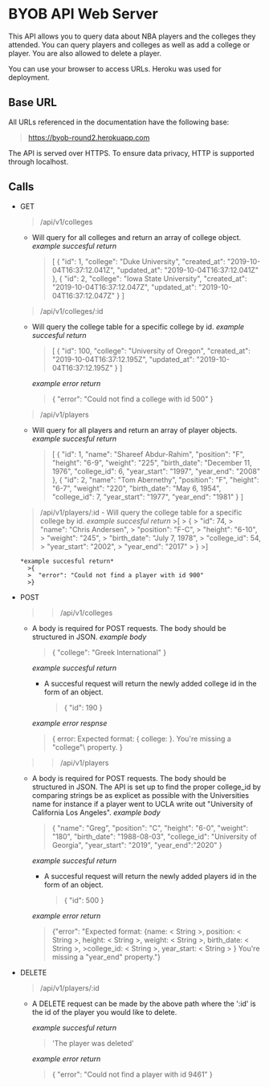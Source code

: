# BYOB API Web Server
  This API allows you to query data about NBA players and the colleges they attended.  You can query players and colleges as well as add a college or player.  You are also allowed to delete a player.  

  You can use your browser to access URLs. Heroku was used for deployment. 

## Base URL

  All URLs referenced in the documentation have the following base: 

  > https://byob-round2.herokuapp.com

  The API is served over HTTPS. To ensure data privacy, HTTP is supported through localhost.

## Calls 

  * GET
    > /api/v1/colleges
      - Will query for all colleges and return an array of     college object.
        *example succesful return* 
          >[
          >  {
          >    "id": 1,
          >    "college": "Duke University",
          >    "created_at": "2019-10-04T16:37:12.041Z",
          >    "updated_at": "2019-10-04T16:37:12.041Z"
          >  }, 
          >  {
          >    "id": 2,
          >    "college": "Iowa State University",
          >    "created_at": "2019-10-04T16:37:12.047Z",
          >    "updated_at": "2019-10-04T16:37:12.047Z"
          >  }
          >]

    > /api/v1/colleges/:id
      - Will query the college table for a specific college by id.
        *example succesful return*
          >[
          >  {
          >    "id": 100,
          >    "college": "University of Oregon",
          >    "created_at": "2019-10-04T16:37:12.195Z",
          >    "updated_at": "2019-10-04T16:37:12.195Z"
          >  }
          >]

        *example error return*
          >{
          >  "error": "Could not find a college with id 500"
          >}

    > /api/v1/players
      - Will query for all players and return an array of player objects.  
        *example succesful return*
          >[
          >  {
          >    "id": 1,
          >    "name": "Shareef Abdur-Rahim",
          >    "position": "F",
          >    "height": "6-9",
          >    "weight": "225",
          >    "birth_date": "December 11, 1976",
          >    "college_id": 6,
          >    "year_start": "1997",
          >    "year_end": "2008"
          >  },
          >  {
          >    "id": 2,
          >    "name": "Tom Abernethy",
          >    "position": "F",
          >    "height": "6-7",
          >    "weight": "220",
          >    "birth_date": "May 6, 1954",
          >    "college_id": 7,
          >    "year_start": "1977",
          >    "year_end": "1981"
          >  }
          >]

      > /api/v1/players/:id
        - Will query the college table for a specific college by id.
          *example succesful return*
            >[
            >  {
            >    "id": 74,
            >    "name": "Chris Andersen",
            >    "position": "F-C",
            >    "height": "6-10",
            >    "weight": "245",
            >    "birth_date": "July 7, 1978",
            >    "college_id": 54,
            >    "year_start": "2002",
            >    "year_end": "2017"
            >  }
            >]
        
        *example succesful return*
          >{
          >  "error": "Could not find a player with id 900"
          >}

  * POST 
    >> /api/v1/colleges
      - A body is required for POST requests. The body should be structured in JSON. 
        *example body*
          > { "college": "Greek International" }

        *example succesful return*
          -  A succesful request will return the newly added college id in the form of an object.
             > {
             >  "id": 190
             > }

        *example error respnse*
          >{
          >  error: Expected format: { college: <String> }. You're missing a \"college"\ property.
          >}

    >> /api/v1/players
      - A body is required for POST requests. The body should be structured in JSON. The API is set up to find the proper college_id by comparing   strings be as explicet as possible with the Universities name for instance if a player went to UCLA write out "University of California Los Angeles".
        *example body*
          >{ 
          >  "name": "Greg",
          >  "position": "C",
          >  "height": "6-0",
          >  "weight": "180",
          >  "birth_date": "1988-08-03",
          >  "college_id": "University of Georgia",
          >  "year_start": "2019",
          >  "year_end":"2020"
          >}
        
        *example succesful return*
          - A succesful request will return the newly added players id in the form of an object.
            >{
            >  "id": 500
            >}

        *example error return* 
          >{"error": "Expected format: {name: < String >, position: < String >, height: < String >, weight: < String >, birth_date: < String >,     >college_id: < String >, year_start: < String > } You're missing a \"year_end\" property."}

  * DELETE
    > /api/v1/players/:id
      - A DELETE request can be made by the above path where the ':id' is the id of the player you would like to delete.

        *example succesful return*
          >'The player was deleted'

        *example error return*
          >{
          >  "error": "Could not find a player with id 9461"
          >}

